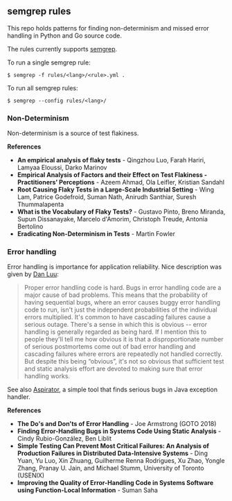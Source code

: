 ## semgrep rules

This repo holds patterns for finding non-determinism and missed error handling
in Python and Go source code.

The rules currently supports [semgrep](https://semgrep.dev/).

To run a single semgrep rule:

```
$ semgrep -f rules/<lang>/<rule>.yml .
```

To run all semgrep rules:

```
$ semgrep --config rules/<lang>/
```

### Non-Determinism

Non-determinism is a source of test flakiness.

**References**

- **An empirical analysis of flaky tests** - Qingzhou  Luo, Farah  Hariri,
Lamyaa  Eloussi, Darko  Marinov
- **Empirical Analysis of Factors and their Effect on Test Flakiness -
Practitioners’ Perceptions** - Azeem Ahmad, Ola Leifler, Kristian Sandahl
- **Root Causing Flaky Tests in a Large-Scale Industrial Setting** - Wing Lam,
Patrice Godefroid, Suman Nath, Anirudh Santhiar, Suresh Thummalapenta
- **What is the Vocabulary of Flaky Tests?** - Gustavo Pinto, Breno Miranda,
Supun Dissanayake, Marcelo d'Amorim, Christoph Treude, Antonia Bertolino
- **Eradicating Non-Determinism in Tests** - Martin Fowler

### Error handling

Error handling is importance for application reliability. Nice description was
given by [Dan Luu](https://danluu.com/postmortem-lessons/):

> Proper error handling code is hard. Bugs in error handling code are a major cause of bad problems. This means that the probability of having sequential bugs, where an error causes buggy error handling code to run, isn't just the independent probabilities of the individual errors multiplied. It's common to have cascading failures cause a serious outage. There's a sense in which this is obvious -- error handling is generally regarded as being hard. If I mention this to people they'll tell me how obvious it is that a disproportionate number of serious postmortems come out of bad error handling and cascading failures where errors are repeatedly not handled correctly. But despite this being “obvious”, it's not so obvious that sufficient test and static analysis effort are devoted to making sure that error handling works.

See also [Aspirator](https://github.com/diy1/aspirator), a simple tool that
finds serious bugs in Java exception handler.

**References**

- **The Do's and Don'ts of Error Handling** - Joe Armstrong (GOTO 2018)
- **Finding Error-Handling Bugs in Systems Code Using Static Analysis** - Cindy
Rubio-González, Ben Liblit
- **Simple Testing Can Prevent Most Critical Failures: An Analysis of
Production Failures in Distributed Data-Intensive Systems** - Ding Yuan, Yu
Luo, Xin Zhuang, Guilherme Renna Rodrigues, Xu Zhao, Yongle Zhang, Pranay U.
Jain, and Michael Stumm, University of Toronto (USENIX)
- **Improving the Quality of Error-Handling Code in Systems Software using
Function-Local Information** - Suman Saha
